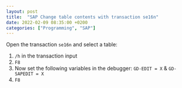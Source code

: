 ```yaml
---
layout: post
title:  "SAP Change table contents with transaction se16n"
date: 2022-02-09 08:35:00 +0200
categories: ["Programming", "SAP"]
---
```


Open the transaction `se16n` and select a table:
1. `/h` in the transaction input
1. `F8`
1. Now set the following variables in the debugger: `GD-EDIT = X` & `GD-SAPEDIT = X`
1. `F8`
